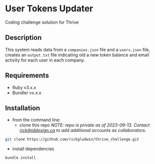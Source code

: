 # User Tokens Updater
Coding challenge solution for Thrive

## Description
This system reads data from a `companies.json` file and a `users.json` file,
creates an `output.txt` file indicating old a new token balance and email activity
for each user in each company.

## Requirements
* Ruby v3.x.x
* Bundler vx.x.x

## Installation
* from the command line:
  * clone this repo
_NOTE: repo is private as of 2023-09-13. Contact rick@iddesign.ca
to add additional accounts as collaborators._
```bash
git clone https://github.com/rickgladwin/thrive_challenge.git
```
  * install dependencies
```bash
bundle install
```

